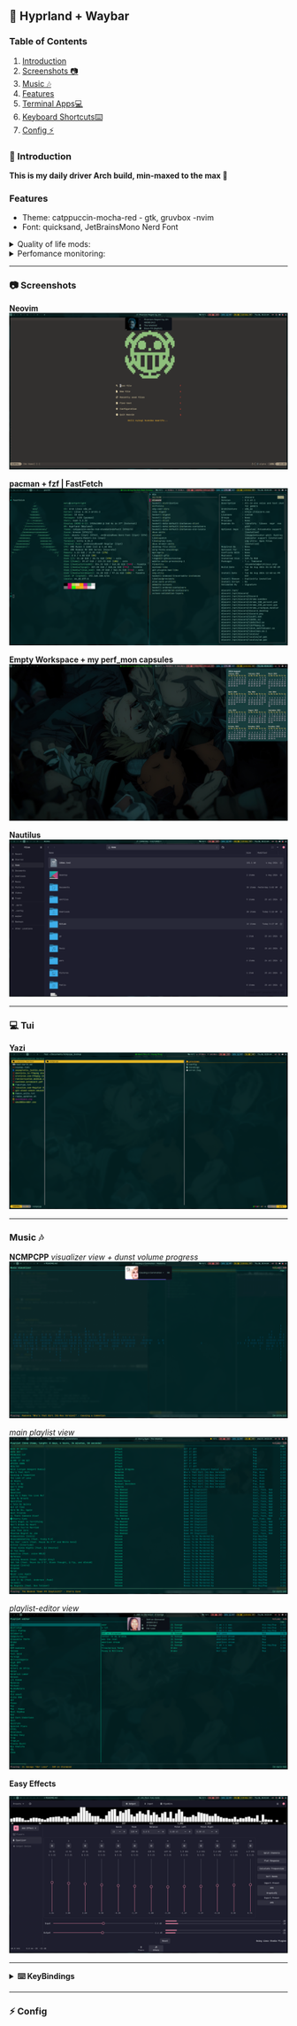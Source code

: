 ## 🌌 Hyprland + Waybar

### Table of Contents
1. [Introduction](#introduction)
2. [Screenshots 📷](#-Screenshots)
3. [Music 🎶](#music-)
4. [Features](#Features)
5. [Terminal Apps💻](#-Tui)
6. [Keyboard Shortcuts⌨️](#Keyboard-Shortcuts)
7. [Config ⚡](#-Config)

### 📝 Introduction
**This is my daily driver Arch build, min-maxed to the max 👻**

### Features 
- Theme: catppuccin-mocha-red - gtk, gruvbox -nvim
- Font: quicksand, JetBrainsMono Nerd Font

<details>
    <summary>Quality of life mods:</summary>

* Adjust gaps_in and gaps_out on the fly.(see [#keyboard-shortcuts](#keyboard-shortcuts))
* Indicators for current volume sink eg, speaker, earphones, easysink
* Systemwide Volume progressbar with current sink icon
* Per app (mpd, spotify etc) Volume + progressbar with waybar mpris interaction.
</details>

<details>
    <summary>Perfomance monitoring:</summary>

* custom waybar capsules(click to open drawer):
* Gpu (amd)
    * gpu frequency mhz
    * gpu % use
    * gpu fan rpm
    * gpu temp
* CPU
    * temp, frequency, %use
* memory % use and disk % free + temp
* network(up/down speed) + weather (wttr.in)
</details>

***
### 📷 Screenshots
**Neovim**
![nvim](.darth/git_screenshots/v.png)

**pacman + fzf | FastFetch**
![pacfzf](.darth/git_screenshots/pacf_fast.png)

**Empty Workspace + my perf_mon capsules**
![maxi empty](https://github.com/darth-malu/Hypr./raw/hyprmax/.darth/git_screenshots/maxi_empty.png)

**Nautilus**
![nauti](.darth/git_screenshots/nautilus.png)

***
### 💻 Tui
**Yazi**
![Yazi](.darth/git_screenshots/yazi.png)

***
### Music 🎶 

**NCMPCPP**
*visualizer view + dunst volume progress*
![ncmpcpp](.darth/git_screenshots/volume_nc.png)

*main playlist view*
![ncmpcpp](.darth/git_screenshots/ncmpcpp.png)

*playlist-editor view*
![ncmpcpp](.darth/git_screenshots/ncmpcpp_1.png)

**Easy Effects**

![easy](.darth/git_screenshots/easy.png)

***

<details>
    <summary><strong> ⌨️  KeyBindings</strong></summary>

### Keyboard Shortcuts
        $sl = SHIFT_L
        $cl = CONTROL_L
        $mod = SUPER
        $al = Alt_L
        $ar = Alt_R
        $sl = SHIFT_L

        PrtSc: Taking Screentshot - entire scrn
            * + $al - current window
            * + $sl - copy area

        $mod + Enter: Open kitty current workspace
        $mod + $sl + Enter: Open Terminal emptym

        $mod + I: launch special:nc, launch ncmpcpp if empty

        $mod + +: Inc. Gaps out
        $mod + -: Dec. Gaps out

        $mod + $al + +: Inc. Gaps in
        $mod + $al + -: Dec. Gaps in

        $mod + vim-motions (h,k,l,j) / mouse-down/up -> navigate open workspaces
        $sl, $sl -> focuscurrentlast - backandforth active


        $mod + Space/mouse:275 killactive / close focused window
        $mod + O -> Move to emptym

        $mod + {}: Launch app 
            {} = B - Brave, F - Firefox, N - Nautilus, $sl + O - obsidian


        #see also .config/hypr/workspacerules, keybindings
</details>

***
### ⚡ Config



